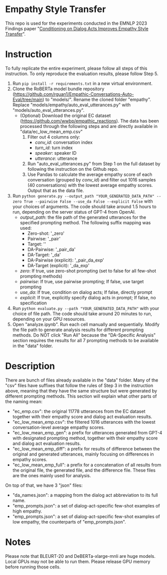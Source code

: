 # Empathy Style Transfer

This repo is used for the experiments conducted in the EMNLP 2023 Findings paper "[Conditioning on Dialog Acts Improves Empathy Style Transfer](https://aclanthology.org/2023.findings-emnlp.884.pdf)".

# Instruction

To fully replicate the entire experiment, please follow all steps of this instruction. To only reproduce the evaluation results, please follow Step 5.

1. Run ```pip install -r requirements.txt``` in a new virtual environment.
2. Clone the RoBERTa model bundle repository (https://github.com/rguan1/Empathic-Conversations-Auto-Eval/tree/main) to "models/". Rename the cloned folder "empathy". Replace "models/empathy/auto_eval_utterances.py" with "models/auto_eval_utterances.py".
    - (Optional) Download the original EC dataset (https://github.com/wwbp/empathic_reactions). The data has been processed through the following steps and are directly available in "data/ec_low_mean_emp.csv"
        1. Filter out 4 columns only: 
            - *conv_id*: conversation index
            - *turn_id*: turn index
            - *speaker*: speaker ID
            - *utterance*: utterance
        2. Run "auto_eval_utterances.py" from Step 1 on the full dataset by following the instruction on the Github repo.
        3. Use Pandas to calculate the average empathy score of each conversation (grouped by *conv_id*) and filter out 1016 samples (40 conversations) with the lowest average empathy scores. Output that as the data file.
3. Run ```python generate.py --output_path "YOUR_GENERATED_DATA_PATH" --zero True --pairwise False --use_da False --explicit False``` with your choices of arguments. The code should take around 1.5 hours to run, depending on the server status of GPT-4 from OpenAI.
    - *output_path*: the file path of the generated utterances for the specified prompting method. The following suffix mapping was used:
        - Zero-shot: '_zero'
        - Pairwise: '_pair'
        - Target: ''
        - DA-Pairwise: '_pair_da'
        - DA-Target: '_da'
        - DA-Pairwise (explicit): '_pair_da_exp'
        - DA-Target (explicit): '_da_exp'
    - *zero*: If true, use zero-shot prompting (set to false for all few-shot prompting methods)
    - *pairwise*: If true, use pairwise prompting; If false, use target prompting
    - *use_da*: If true, condition on dialog acts; If false, directly prompt
    - *explicit*: If true, explicitly specify dialog acts in prompt; If false, no specification
4. Run ```python evaluate.py --path "YOUR_GENERATED_DATA_PATH"``` with your choice of file path. The code should take around 20 minutes to run, depending on your GPU resources.
5. Open "analyze.ipynb". Run each cell manually and sequentially. Modify the file path to generate analysis results for different prompting methods. Do NOT click "Run All" because the "DA-Specific Analysis" section requires the results for all 7 prompting methods to be available in the "data" folder.

# Description

There are bunch of files already available in the "data" folder. Many of the "csv" files have suffixes that follow the rules of Step 3 in the instruction above, meaning that they have the same structure but were generated by different prompting methods. This section will explain what other parts of the naming mean:
- "ec_emp.csv": the original 11778 utterances from the EC dataset together with their empathy score and dialog act evaluation results.
- "ec_low_mean_emp.csv": the filtered 1016 utterances with the lowest conversation-level average empathy scores.
- "ec_low_mean_emp_gen": a prefix for utterances generated from GPT-4 with designated prompting method, together with their empathy score and dialog act evaluation results.
- "ec_low_mean_emp_diff": a prefix for results of difference between the original and generated utterances, mainly focusing on differences in empathy scores.
- "ec_low_mean_emp_full": a prefix for a concatenation of all results from the original file, the generated file, and the difference file. These files are the ones mainly used for analysis.

On top of that, we have 3 "json" files:
- "da_names.json": a mapping from the dialog act abbreviation to its full name.
- "emp_prompts.json": a set of dialog-act-specific few-shot examples of high empathy.
- "emp_prompts.json": a set of dialog-act-specific few-shot examples of low empathy, the counterparts of "emp_prompts.json".

# Notes

Please note that BLEURT-20 and DeBERTa-xlarge-mnli are huge models. Local GPUs may not be able to run them. Please release GPU memory before running those cells.
